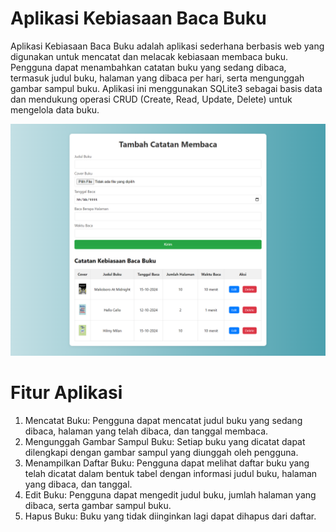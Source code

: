# Aplikasi Kebiasaan Baca Buku

Aplikasi Kebiasaan Baca Buku adalah aplikasi sederhana berbasis web yang digunakan untuk mencatat dan melacak kebiasaan membaca buku. Pengguna dapat menambahkan catatan buku yang sedang dibaca, termasuk judul buku, halaman yang dibaca per hari, serta mengunggah gambar sampul buku. Aplikasi ini menggunakan SQLite3 sebagai basis data dan mendukung operasi CRUD (Create, Read, Update, Delete) untuk mengelola data buku.

![](ss.png)

# Fitur Aplikasi

1. Mencatat Buku: Pengguna dapat mencatat judul buku yang sedang dibaca, halaman yang telah dibaca, dan tanggal membaca.
1. Mengunggah Gambar Sampul Buku: Setiap buku yang dicatat dapat dilengkapi dengan gambar sampul yang diunggah oleh pengguna.
1. Menampilkan Daftar Buku: Pengguna dapat melihat daftar buku yang telah dicatat dalam bentuk tabel dengan informasi judul buku, halaman yang dibaca, dan tanggal.
1. Edit Buku: Pengguna dapat mengedit judul buku, jumlah halaman yang dibaca, serta gambar sampul buku.
1. Hapus Buku: Buku yang tidak diinginkan lagi dapat dihapus dari daftar.